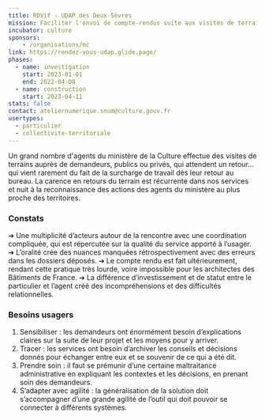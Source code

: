 ```yaml
---
title: RDVif - UDAP des Deux-Sèvres
mission: Faciliter l'envoi de compte-rendus suite aux visites de terrain des agents d'UDAP
incubator: culture
sponsors: 
    - /organisations/mc
link: https://rendez-vous-udap.glide.page/
phases:
  - name: investigation
    start: 2023-01-01
    end: 2022-04-08
  - name: construction
    start: 2023-04-11
stats: false
contact: ateliernumerique.snum@culture.gouv.fr
usertypes:
  - particulier
  - collectivite-territoriale
---
```


Un grand nombre d'agents du ministère de la Culture effectue des visites de terrains auprès de demandeurs, publics ou privés, qui attendent un retour... qui vient rarement du fait de la surcharge de travail dès leur retour au bureau. La carence en retours du terrain est récurrente dans nos services et nuit à la reconnaissance des actions des agents du ministère au plus proche des territoires.

### Constats

➔ Une multiplicité d’acteurs autour de la rencontre avec une coordination compliquée, qui est répercutée sur la qualité du service apporté à l’usager.
➔ L’oralité crée des nuances manquées rétrospectivement avec des erreurs dans les dossiers déposés.
➔ Le compte rendu est fait ultérieurement, rendant cette pratique très lourde, voire impossible pour les architectes des Bâtiments de France.
➔ La différence d’investissement et de statut entre le particulier et l’agent créé des incompréhensions et des difficultés relationnelles.

### Besoins usagers

1. Sensibiliser : les demandeurs ont énormément besoin d’explications claires sur la suite de leur projet et les moyens pour y arriver.
2. Tracer : les services ont besoin d’archiver les conseils et décisions donnés pour échanger entre eux et se souvenir de ce qui a été dit.
3. Prendre soin : il faut se prémunir d’une certaine maltraitance administrative en expliquant les contextes et les décisions, en prenant soin des demandeurs.
4. S’adapter avec agilité : la généralisation de la solution doit s’accompagner d’une grande agilité de l’outil qui doit pouvoir se connecter à différents systèmes.

